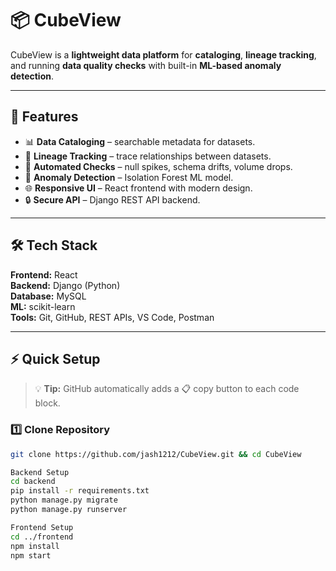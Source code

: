 # 📦 CubeView

CubeView is a **lightweight data platform** for **cataloging**, **lineage tracking**, and running **data quality checks** with built-in **ML-based anomaly detection**.

---

## 🚀 Features
- 📊 **Data Cataloging** – searchable metadata for datasets.
- 🔗 **Lineage Tracking** – trace relationships between datasets.
- 🧹 **Automated Checks** – null spikes, schema drifts, volume drops.
- 🤖 **Anomaly Detection** – Isolation Forest ML model.
- 🌐 **Responsive UI** – React frontend with modern design.
- 🔒 **Secure API** – Django REST API backend.

---

## 🛠 Tech Stack
**Frontend:** React  
**Backend:** Django (Python)  
**Database:** MySQL  
**ML:** scikit-learn  
**Tools:** Git, GitHub, REST APIs, VS Code, Postman

---

## ⚡ Quick Setup

> 💡 **Tip:** GitHub automatically adds a 📋 copy button to each code block.

### 1️⃣ Clone Repository
```bash
git clone https://github.com/jash1212/CubeView.git && cd CubeView

Backend Setup
cd backend
pip install -r requirements.txt
python manage.py migrate
python manage.py runserver

Frontend Setup
cd ../frontend
npm install
npm start

